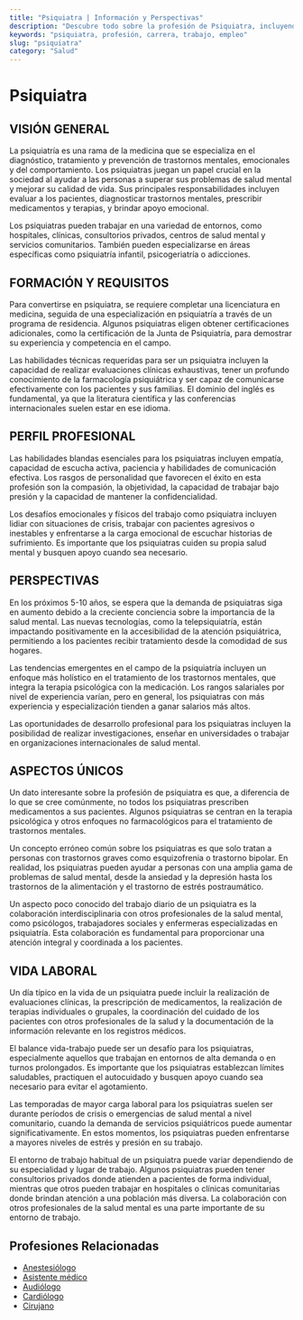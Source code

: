 ```yaml
---
title: "Psiquiatra | Información y Perspectivas"
description: "Descubre todo sobre la profesión de Psiquiatra, incluyendo responsabilidades, requisitos y oportunidades."
keywords: "psiquiatra, profesión, carrera, trabajo, empleo"
slug: "psiquiatra"
category: "Salud"
---
```


# Psiquiatra

## VISIÓN GENERAL

La psiquiatría es una rama de la medicina que se especializa en el diagnóstico, tratamiento y prevención de trastornos mentales, emocionales y del comportamiento. Los psiquiatras juegan un papel crucial en la sociedad al ayudar a las personas a superar sus problemas de salud mental y mejorar su calidad de vida. Sus principales responsabilidades incluyen evaluar a los pacientes, diagnosticar trastornos mentales, prescribir medicamentos y terapias, y brindar apoyo emocional.

Los psiquiatras pueden trabajar en una variedad de entornos, como hospitales, clínicas, consultorios privados, centros de salud mental y servicios comunitarios. También pueden especializarse en áreas específicas como psiquiatría infantil, psicogeriatría o adicciones.

## FORMACIÓN Y REQUISITOS

Para convertirse en psiquiatra, se requiere completar una licenciatura en medicina, seguida de una especialización en psiquiatría a través de un programa de residencia. Algunos psiquiatras eligen obtener certificaciones adicionales, como la certificación de la Junta de Psiquiatría, para demostrar su experiencia y competencia en el campo.

Las habilidades técnicas requeridas para ser un psiquiatra incluyen la capacidad de realizar evaluaciones clínicas exhaustivas, tener un profundo conocimiento de la farmacología psiquiátrica y ser capaz de comunicarse efectivamente con los pacientes y sus familias. El dominio del inglés es fundamental, ya que la literatura científica y las conferencias internacionales suelen estar en ese idioma.

## PERFIL PROFESIONAL

Las habilidades blandas esenciales para los psiquiatras incluyen empatía, capacidad de escucha activa, paciencia y habilidades de comunicación efectiva. Los rasgos de personalidad que favorecen el éxito en esta profesión son la compasión, la objetividad, la capacidad de trabajar bajo presión y la capacidad de mantener la confidencialidad.

Los desafíos emocionales y físicos del trabajo como psiquiatra incluyen lidiar con situaciones de crisis, trabajar con pacientes agresivos o inestables y enfrentarse a la carga emocional de escuchar historias de sufrimiento. Es importante que los psiquiatras cuiden su propia salud mental y busquen apoyo cuando sea necesario.

## PERSPECTIVAS

En los próximos 5-10 años, se espera que la demanda de psiquiatras siga en aumento debido a la creciente conciencia sobre la importancia de la salud mental. Las nuevas tecnologías, como la telepsiquiatría, están impactando positivamente en la accesibilidad de la atención psiquiátrica, permitiendo a los pacientes recibir tratamiento desde la comodidad de sus hogares.

Las tendencias emergentes en el campo de la psiquiatría incluyen un enfoque más holístico en el tratamiento de los trastornos mentales, que integra la terapia psicológica con la medicación. Los rangos salariales por nivel de experiencia varían, pero en general, los psiquiatras con más experiencia y especialización tienden a ganar salarios más altos.

Las oportunidades de desarrollo profesional para los psiquiatras incluyen la posibilidad de realizar investigaciones, enseñar en universidades o trabajar en organizaciones internacionales de salud mental.

## ASPECTOS ÚNICOS

Un dato interesante sobre la profesión de psiquiatra es que, a diferencia de lo que se cree comúnmente, no todos los psiquiatras prescriben medicamentos a sus pacientes. Algunos psiquiatras se centran en la terapia psicológica y otros enfoques no farmacológicos para el tratamiento de trastornos mentales.

Un concepto erróneo común sobre los psiquiatras es que solo tratan a personas con trastornos graves como esquizofrenia o trastorno bipolar. En realidad, los psiquiatras pueden ayudar a personas con una amplia gama de problemas de salud mental, desde la ansiedad y la depresión hasta los trastornos de la alimentación y el trastorno de estrés postraumático.

Un aspecto poco conocido del trabajo diario de un psiquiatra es la colaboración interdisciplinaria con otros profesionales de la salud mental, como psicólogos, trabajadores sociales y enfermeras especializadas en psiquiatría. Esta colaboración es fundamental para proporcionar una atención integral y coordinada a los pacientes.

## VIDA LABORAL

Un día típico en la vida de un psiquiatra puede incluir la realización de evaluaciones clínicas, la prescripción de medicamentos, la realización de terapias individuales o grupales, la coordinación del cuidado de los pacientes con otros profesionales de la salud y la documentación de la información relevante en los registros médicos.

El balance vida-trabajo puede ser un desafío para los psiquiatras, especialmente aquellos que trabajan en entornos de alta demanda o en turnos prolongados. Es importante que los psiquiatras establezcan límites saludables, practiquen el autocuidado y busquen apoyo cuando sea necesario para evitar el agotamiento.

Las temporadas de mayor carga laboral para los psiquiatras suelen ser durante períodos de crisis o emergencias de salud mental a nivel comunitario, cuando la demanda de servicios psiquiátricos puede aumentar significativamente. En estos momentos, los psiquiatras pueden enfrentarse a mayores niveles de estrés y presión en su trabajo.

El entorno de trabajo habitual de un psiquiatra puede variar dependiendo de su especialidad y lugar de trabajo. Algunos psiquiatras pueden tener consultorios privados donde atienden a pacientes de forma individual, mientras que otros pueden trabajar en hospitales o clínicas comunitarias donde brindan atención a una población más diversa. La colaboración con otros profesionales de la salud mental es una parte importante de su entorno de trabajo.
## Profesiones Relacionadas

- [Anestesiólogo](/profesiones/anestesiologo/)
- [Asistente médico](/profesiones/asistente-medico/)
- [Audiólogo](/profesiones/audiologo/)
- [Cardiólogo](/profesiones/cardiologo/)
- [Cirujano](/profesiones/cirujano/)

